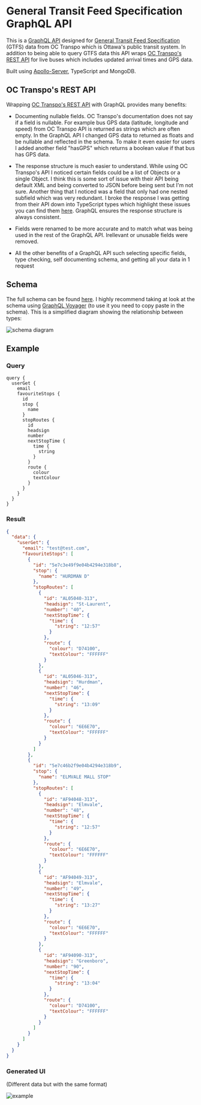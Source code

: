 # General Transit Feed Specification GraphQL API

This is a [GraphQL API](https://graphql.org/) designed for [General Transit Feed Specification](https://developers.google.com/transit/gtfs)
(GTFS) data from OC Transpo which is Ottawa's public transit system.
In addition to being able to query GTFS data this API wraps [OC Transpo's REST API](https://www.octranspo.com/en/plan-your-trip/travel-tools/developers/dev-doc)
for live buses which includes updated arrival times and GPS data.

Built using [Apollo-Server](https://www.apollographql.com/docs/apollo-server/), TypeScript and MongoDB.

## OC Transpo's REST API

Wrapping [OC Transpo's REST API](https://www.octranspo.com/en/plan-your-trip/travel-tools/developers/dev-doc) with GraphQL provides many benefits:

- Documenting nullable fields. OC Transpo's documentation does not say if a field is nullable. For example bus GPS data (latitude, longitude and speed)
from OC Transpo API is returned as strings which are often empty.
In the GraphQL API I changed GPS data to returned as floats and be nullable and reflected in the schema.
To make it even easier for users I added another field "hasGPS" which returns a boolean value if that bus has GPS data.

- The response structure is much easier to understand. While using OC Transpo's API I noticed certain fields could be a list of Objects or a single Object.
I think this is some sort of issue with their API being default XML and being converted to JSON before being sent but I'm not sure.
Another thing that I noticed was a field that only had one nested subfield which was very redundant.
I broke the response I was getting from their API down into TypeScript types which highlight these issues you can find them [here](./src/graphql/LiveBusData/types.ts).
GraphQL ensures the response structure is always consistent.

- Fields were renamed to be more accurate and to match what was being used in the rest of the GraphQL API. Irellevant or unusable fields were removed.

- All the other benefits of a GraphQL API such selecting specific fields, type checking, self documenting schema, and getting all your data in 1 request

## Schema

The full schema can be found [here](./src/graphql/schema.ts).
I highly recommend taking at look at the schema using [GraphQL Voyager](https://apis.guru/graphql-voyager/) (to use it you need to copy paste in the schema).
This is a simplified diagram showing the relationship between types:

![schema diagram](content/diagram.png)

## Example

### Query

```gql
query {
  userGet {
    email
    favouriteStops {
      id
      stop {
        name
      }
      stopRoutes {
        id
        headsign
        number
        nextStopTime {
          time {
            string
          }
        }
        route {
          colour
          textColour
        }
      }
    }
  }
}
```

### Result

``` json
{
  "data": {
    "userGet": {
      "email": "test@test.com",
      "favouriteStops": [
        {
          "id": "5e7c3e49f9e04b4294e318b8",
          "stop": {
            "name": "HURDMAN D"
          },
          "stopRoutes": [
            {
              "id": "AL05040-313",
              "headsign": "St-Laurent",
              "number": "40",
              "nextStopTime": {
                "time": {
                  "string": "12:57"
                }
              },
              "route": {
                "colour": "D74100",
                "textColour": "FFFFFF"
              }
            },
            {
              "id": "AL05046-313",
              "headsign": "Hurdman",
              "number": "46",
              "nextStopTime": {
                "time": {
                  "string": "13:09"
                }
              },
              "route": {
                "colour": "6E6E70",
                "textColour": "FFFFFF"
              }
            }
          ]
        },
        {
          "id": "5e7c46b2f9e04b4294e318b9",
          "stop": {
            "name": "ELMVALE MALL STOP"
          },
          "stopRoutes": [
            {
              "id": "AF94048-313",
              "headsign": "Elmvale",
              "number": "48",
              "nextStopTime": {
                "time": {
                  "string": "12:57"
                }
              },
              "route": {
                "colour": "6E6E70",
                "textColour": "FFFFFF"
              }
            },
            {
              "id": "AF94049-313",
              "headsign": "Elmvale",
              "number": "49",
              "nextStopTime": {
                "time": {
                  "string": "13:27"
                }
              },
              "route": {
                "colour": "6E6E70",
                "textColour": "FFFFFF"
              }
            },
            {
              "id": "AF94090-313",
              "headsign": "Greenboro",
              "number": "90",
              "nextStopTime": {
                "time": {
                  "string": "13:04"
                }
              },
              "route": {
                "colour": "D74100",
                "textColour": "FFFFFF"
              }
            }
          ]
        }
      ]
    }
  }
}
```

### Generated UI

(Different data but with the same format)

![example](content/ui.png)
